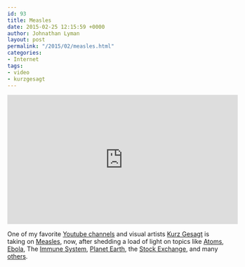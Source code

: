 ```yaml
---
id: 93
title: Measles
date: 2015-02-25 12:15:59 +0000
author: Johnathan Lyman
layout: post
permalink: "/2015/02/measles.html"
categories:
- Internet
tags:
- video
- kurzgesagt
---
```


<iframe allowfullscreen frameborder="0" height="295" src="https://www.youtube.com/embed/y0opgc1WoS4?feature=oembed" width="525"></iframe>

One of my favorite [Youtube channels][1] and visual artists [Kurz Gesagt][2] is taking on [Measles][3], now, after shedding a load of light on topics like [Atoms][4], [Ebola][5], The [Immune System][6], [Planet Earth][7], the [Stock Exchange][8], and many [others][9].

[1]: https://www.youtube.com/user/Kurzgesagt/featured
[2]: http://kurzgesagt.org
[3]: https://www.youtube.com/watch?v=y0opgc1WoS4%20
[4]: https://www.youtube.com/watch?v=_lNF3_30lUE
[5]: https://www.youtube.com/watch?v=sRv19gkZ4E0
[6]: https://www.youtube.com/watch?v=zQGOcOUBi6s
[7]: https://www.youtube.com/watch?v=JGXi_9A__Vc
[8]: https://www.youtube.com/watch?v=F3QpgXBtDeo
[9]: https://www.youtube.com/user/Kurzgesagt/videos